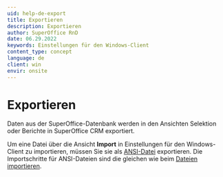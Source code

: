 ```yaml
---
uid: help-de-export
title: Exportieren
description: Exportieren
author: SuperOffice RnD
date: 06.29.2022
keywords: Einstellungen für den Windows-Client
content_type: concept
language: de
client: win
envir: onsite
---
```


# Exportieren

Daten aus der SuperOffice-Datenbank werden in den Ansichten Selektion oder Berichte in SuperOffice CRM exportiert.

Um eine Datei über die Ansicht **Import** in Einstellungen für den Windows-Client zu importieren, müssen Sie sie als [ANSI-Datei][1] exportieren. Die Importschritte für ANSI-Dateien sind die gleichen wie beim [Dateien importieren][2].

<!-- Referenced links -->
[1]: import/ansi-files.md
[2]: import/importing-files.md

<!-- Referenced images -->
